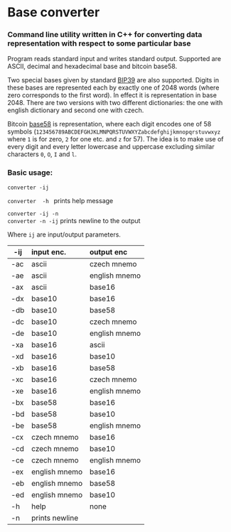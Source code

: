 # Base converter
### Command line utility written in C++ for converting data representation with respect to some particular base
Program reads standard input and writes standard output. Supported are ASCII, decimal and hexadecimal base and bitcoin base58.

Two special bases given by standard [BIP39](https://github.com/bitcoin/bips/blob/master/bip-0039/bip-0039-wordlists.md) are also supported. Digits in these bases are represented each by exactly one of 2048 words (where zero corresponds to the first word). In effect it is representation in base 2048. There are two versions with two different dictionaries: the one with english dictionary and second one with czech.

Bitcoin [base58](https://en.wikipedia.org/wiki/Base58) is representation, where each digit encodes one of 58 symbols (`123456789ABCDEFGHJKLMNPQRSTUVWXYZabcdefghijkmnopqrstuvwxyz` where `1` is for zero, `2` for one etc. and `z` for 57). The idea is to make use of every digit and every letter lowercase and uppercase excluding similar characters `0`, `O`, `I` and `l`.

### Basic usage:
`converter -ij`

`converter  -h `
prints help message

`converter -ij -n`  
`converter -n -ij` 
prints newline to the output

Where `ij` are input/output parameters.


| -ij  | input enc.    | output enc      |
| -----| :------------ |:--------------- |
| -ac  | ascii         |  czech mnemo    |
| -ae  | ascii         |  english mnemo  |
| -ax  | ascii         |  base16         |
| -dx  | base10        |  base16         |
| -db  | base10        |  base58         |
| -dc  | base10        |  czech mnemo    |
| -de  | base10        |  english mnemo  |
| -xa  | base16        |  ascii          |
| -xd  | base16        |  base10         |
| -xb  | base16        |  base58         |
| -xc  | base16        |  czech mnemo    |
| -xe  | base16        |  english mnemo  |
| -bx  | base58        |  base16         |
| -bd  | base58        |  base10         |
| -be  | base58        |  english mnemo  |
| -cx  | czech mnemo   |  base16         |
| -cd  | czech mnemo   |  base10         |
| -ce  | czech mnemo   |  english mnemo  |
| -ex  | english mnemo |  base16         |
| -eb  | english mnemo |  base58         |
| -ed  | english mnemo |  base10         |
| -h   | help          |  none           |
| -n   | prints newline |                |
